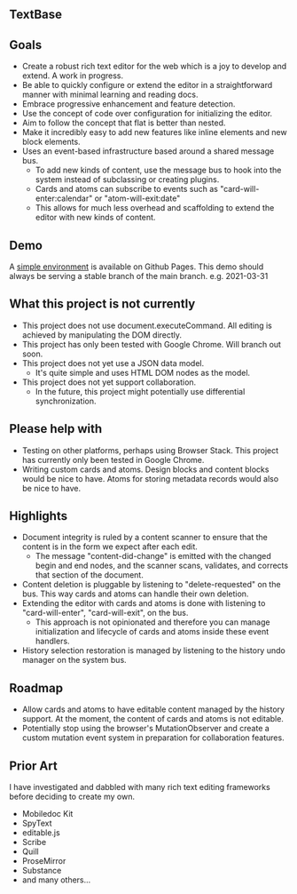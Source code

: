 
## TextBase

## Goals

- Create a robust rich text editor for the web which is a joy to develop and extend. A work in progress.
- Be able to quickly configure or extend the editor in a straightforward manner with minimal learning and reading docs.
- Embrace progressive enhancement and feature detection.
- Use the concept of code over configuration for initializing the editor.
- Aim to follow the concept that flat is better than nested.
- Make it incredibly easy to add new features like inline elements and new block elements.
- Uses an event-based infrastructure based around a shared message bus.
	- To add new kinds of content, use the message bus to hook into the system instead of subclassing or creating plugins.
	- Cards and atoms can subscribe to events such as "card-will-enter:calendar" or "atom-will-exit:date"
	- This allows for much less overhead and scaffolding to extend the editor with new kinds of content.

## Demo

A [simple environment](https://simplygreatwork.github.io/textbase/) is available on Github Pages. This demo should always be serving a stable branch of the main branch. e.g. 2021-03-31

## What this project is not currently

- This project does not use document.executeCommand. All editing is achieved by manipulating the DOM directly.
- This project has only been tested with Google Chrome. Will branch out soon.
- This project does not yet use a JSON data model.
	- It's quite simple and uses HTML DOM nodes as the model.
- This project does not yet support collaboration.
	- In the future, this project might potentially use differential synchronization.

## Please help with

- Testing on other platforms, perhaps using Browser Stack. This project has currently only been tested in Google Chrome.
- Writing custom cards and atoms. Design blocks and content blocks would be nice to have. Atoms for storing metadata records would also be nice to have.

## Highlights

- Document integrity is ruled by a content scanner to ensure that the content is in the form we expect after each edit.
	- The message "content-did-change" is emitted with the changed begin and end nodes, and the scanner scans, validates, and corrects that section of the document.
- Content deletion is pluggable by listening to "delete-requested" on the bus. This way cards and atoms can handle their own deletion.
- Extending the editor with cards and atoms is done with listening to "card-will-enter", "card-will-exit", on the bus.
	- This approach is not opinionated and therefore you can manage initialization and lifecycle of cards and atoms inside these event handlers.
- History selection restoration is managed by listening to the history undo manager on the system bus.

## Roadmap

- Allow cards and atoms to have editable content managed by the history support. At the moment, the content of cards and atoms is not editable.
- Potentially stop using the browser's MutationObserver and create a custom mutation event system in preparation for collaboration features.

## Prior Art

I have investigated and dabbled with many rich text editing frameworks before deciding to create my own.

- Mobiledoc Kit
- SpyText
- editable.js
- Scribe
- Quill
- ProseMirror
- Substance
- and many others...